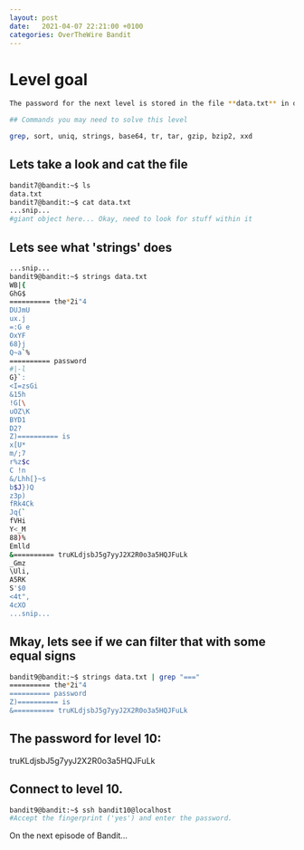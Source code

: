 ```yaml
---
layout: post
date:   2021-04-07 22:21:00 +0100
categories: OverTheWire Bandit
---
```

# Level goal
```bash
The password for the next level is stored in the file **data.txt** in one of the few human-readable strings, preceded by several ‘=’ characters.

## Commands you may need to solve this level

grep, sort, uniq, strings, base64, tr, tar, gzip, bzip2, xxd
```

## Lets take a look and cat the file
```bash
bandit7@bandit:~$ ls
data.txt
bandit7@bandit:~$ cat data.txt
...snip...
#giant object here... Okay, need to look for stuff within it
```

## Lets see what 'strings' does

```bash
...snip...
bandit9@bandit:~$ strings data.txt
WB|{
GhG$
========== the*2i"4
DUJmU
ux.j
=:G e
OxYF
68}j
Q~a`%
========== password
#|-l
G}`:
<I=zsGi
&15h
!G[\
uOZ\K
BYD1
D2?
Z)========== is
x[U*
m/;7
r%z$c
C !n
&/Lhh[}~s
b$J})Q
z3p)
fRk4Ck
Jq{`
fVHi
Y<_M
88)%
Emlld
&========== truKLdjsbJ5g7yyJ2X2R0o3a5HQJFuLk
_Gmz
\Uli,
A5RK
S'$0
<4t",
4cXO
...snip...
```

## Mkay, lets see if we can filter that with some equal signs

```bash
bandit9@bandit:~$ strings data.txt | grep "==="
========== the*2i"4
========== password
Z)========== is
&========== truKLdjsbJ5g7yyJ2X2R0o3a5HQJFuLk
```

## The password for level 10:

truKLdjsbJ5g7yyJ2X2R0o3a5HQJFuLk


## Connect to level 10.
```bash
bandit9@bandit:~$ ssh bandit10@localhost
#Accept the fingerprint ('yes') and enter the password.
```

On the next episode of Bandit...
